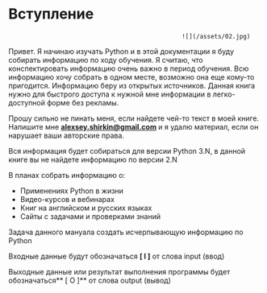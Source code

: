 # Вступление

                                                    ![](/assets/02.jpg)

Привет. Я начинаю изучать Python и в этой документации я буду собирать информацию по ходу обучения. Я считаю, что конспектировать информацию очень важно в период обучения. Всю информацию хочу собрать в одном месте, возможно она еще кому-то пригодится. Информацию беру из открытых источников. Данная книга нужно для быстрого доступа к нужной мне информации в легко-доступной форме без рекламы.

Прошу сильно не пинать меня, если найдете чей-то текст в моей книге. Напишите мне **alexsey.shirkin@gmail.com** и я удалю материал, если он нарушает ваши авторские права.

Вся информация будет собираться для версии Python 3.N, в данной книге вы не найдете информацию по версии 2.N

В планах собрать информацию о:

* Применениях Python в жизни
* Видео-курсов и вебинарах
* Книг на английском и русских языках
* Сайты с задачами и проверками знаний

Задача данного мануала создать исчерпывающую информацию по Python

Входные данные будут обозначаться **\[ I \]** от слова input \(ввод\)

Выходные данные или результат выполнения программы будет обозначаться** \[ O \]** от слова output \(вывод\)

